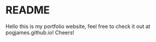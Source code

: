 # README
Hello this is my portfolio website, feel free to check it out at pogjames.github.io! Cheers!
